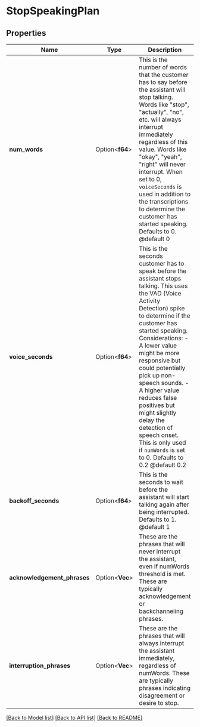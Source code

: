 # StopSpeakingPlan

## Properties

Name | Type | Description | Notes
------------ | ------------- | ------------- | -------------
**num_words** | Option<**f64**> | This is the number of words that the customer has to say before the assistant will stop talking.  Words like \"stop\", \"actually\", \"no\", etc. will always interrupt immediately regardless of this value.  Words like \"okay\", \"yeah\", \"right\" will never interrupt.  When set to 0, `voiceSeconds` is used in addition to the transcriptions to determine the customer has started speaking.  Defaults to 0.  @default 0 | [optional]
**voice_seconds** | Option<**f64**> | This is the seconds customer has to speak before the assistant stops talking. This uses the VAD (Voice Activity Detection) spike to determine if the customer has started speaking.  Considerations: - A lower value might be more responsive but could potentially pick up non-speech sounds. - A higher value reduces false positives but might slightly delay the detection of speech onset.  This is only used if `numWords` is set to 0.  Defaults to 0.2  @default 0.2 | [optional]
**backoff_seconds** | Option<**f64**> | This is the seconds to wait before the assistant will start talking again after being interrupted.  Defaults to 1.  @default 1 | [optional]
**acknowledgement_phrases** | Option<**Vec<String>**> | These are the phrases that will never interrupt the assistant, even if numWords threshold is met. These are typically acknowledgement or backchanneling phrases. | [optional][default to ["i understand","i see","i got it","i hear you","im listening","im with you","right","okay","ok","sure","alright","got it","understood","yeah","yes","uh-huh","mm-hmm","gotcha","mhmm","ah","yeah okay","yeah sure"]]
**interruption_phrases** | Option<**Vec<String>**> | These are the phrases that will always interrupt the assistant immediately, regardless of numWords. These are typically phrases indicating disagreement or desire to stop. | [optional][default to ["stop","shut","up","enough","quiet","silence","but","dont","not","no","hold","wait","cut","pause","nope","nah","nevermind","never","bad","actually"]]

[[Back to Model list]](../README.md#documentation-for-models) [[Back to API list]](../README.md#documentation-for-api-endpoints) [[Back to README]](../README.md)


